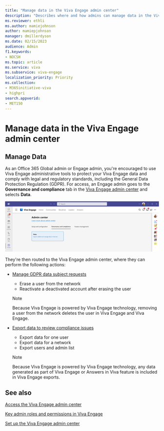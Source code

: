 ```yaml
---
title: "Manage data in the Viva Engage admin center"
description: "Describes where and how admins can manage data in the Viva Engage admin center."
ms.reviewer: ethli
ms.author: mamiejohnson
author: mamiepjohnson
manager: dmillerdyson
ms.date: 02/15/2023
audience: Admin
f1.keywords:
- NOCSH
ms.topic: article
ms.service: viva
ms.subservice: viva-engage
localization_priority: Priority
ms.collection:  
- M365initiative-viva
- highpri
search.appverid:
- MET150
---
```


# Manage data in the Viva Engage admin center

## Manage Data
As an Office 365 Global admin or Engage admin, you're encouraged to use Viva Engage administrative tools to protect your Viva Engage data and comply with legal and regulatory standards, including the General Data Protection Regulation (GDPR). For access, an Engage admin goes to the **Governance and compliance** tab in the [Viva Engage admin center](/Viva/engage/eac-as-access-eac) and selects **Data**.

[![Screenshot of the Data tab for administrative management in Viva Engage.](/viva/media/engage/admin/manage-data-eac.png)
](/viva/media/engage/admin/manage-data-eac.png#lightbox)

They're then routed to the Viva Engage admin center, where they can perform the following actions:

- [Manage GDPR data subject requests](/viva/engage/manage-security-and-compliance/gdpr-requests-in-viva-engage-enterprise)
    - Erase a user from the network
    - Reactivate a deactivated account after erasing the user

   >[!NOTE]
   > Because Viva Engage is powered by Viva Engage technology, removing a user from the network deletes the user in Viva Engage and Viva Engage.

- [Export data to review compliance issues](/viva/engage/manage-security-and-compliance/export-viva-engage-enterprise-data)
    - Export data for one user
    - Export data for a network
    - Export users and admin list

   >[!NOTE]
   > Because Viva Engage is powered by Viva Engage technology, any data generated as part of Viva Engage or Answers in Viva feature is included in Viva Engage exports.

## See also

[Access the Viva Engage admin center](/Viva/engage/eac-as-access-eac)

[Key admin roles and permissions in Viva Engage](/Viva/engage/eac-key-admin-roles-permissions)

[Set up the Viva Engage admin center](/Viva/engage/eac-get-started)
